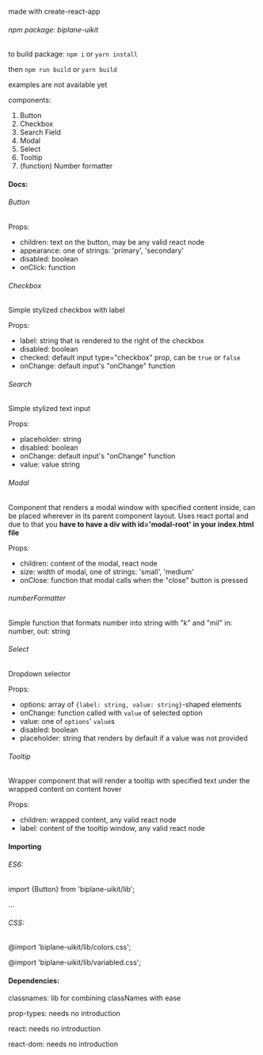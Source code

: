 made with create-react-app

###### npm package: biplane-uikit

to build package:
`npm i` or `yarn install`

then `npm run build` or `yarn build`

examples are not available yet

components:
1. Button
2. Checkbox
3. Search Field
4. Modal
5. Select
6. Tooltip
7. (function) Number formatter

#### Docs:
###### Button
Props:
* children: text on the button, may be any valid react node
* appearance: one of strings: 'primary', 'secondary'
* disabled: boolean
* onClick: function

###### Checkbox
Simple stylized checkbox with label

Props:
* label: string that is rendered to the right of the checkbox
* disabled: boolean
* checked: default input type="checkbox" prop, can be `true` or `false`
* onChange: default input's "onChange" function

###### Search
Simple stylized text input

Props:
* placeholder: string
* disabled: boolean
* onChange: default input's "onChange" function
* value: value string

###### Modal
Component that renders a modal window with specified content inside, can be placed wherever in its parent component layout. Uses react portal and due to that you **have to have a div with id='modal-root' in your index.html file**

Props:
* children: content of the modal, react node
* size: width of modal, one of strings: 'small', 'medium'
* onClose: function that modal calls when the "close" button is pressed

###### numberFormatter
Simple function that formats number into string with "k" and "mil"
in: number, out: string

###### Select
Dropdown selector

Props:
* options: array of `{label: string, value: string}`-shaped elements
* onChange: function called with `value` of selected option
* value: one of `options`' `value`s
* disabled: boolean
* placeholder: string that renders by default if a value was not provided

###### Tooltip
Wrapper component that will render a tooltip with specified text under the wrapped content on content hover

Props:
* children: wrapped content, any valid react node
* label: content of the tooltip window, any valid react node


#### Importing
###### ES6:

import {Button} from 'biplane-uikit/lib';

...

###### CSS:

@import 'biplane-uikit/lib/colors.css';

@import 'biplane-uikit/lib/variabled.css';


#### Dependencies:

classnames: lib for combining classNames with ease

prop-types: needs no introduction

react: needs no introduction

react-dom: needs no introduction
